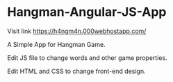 # Hangman-Angular-JS-App

Visit link https://h4ngm4n.000webhostapp.com/

A Simple App for Hangman Game.

Edit JS file to change words and other game properties.

Edit HTML and CSS to change front-end design.
